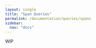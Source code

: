```yaml
---
layout: single
title: "Span Queries"
permalink: /documentation/queries/spans
sidebar:
  nav: "docs"
---
```

WIP